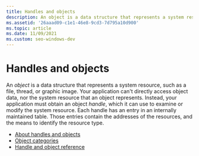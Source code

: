 ```yaml
---
title: Handles and objects
description: An object is a data structure that represents a system resource, such as a file, thread, or graphic image.
ms.assetid: '26aaad09-c1e1-46e8-9cd3-7d795a10d900'
ms.topic: article
ms.date: 11/09/2021
ms.custom: seo-windows-dev
---
```


# Handles and objects

An *object* is a data structure that represents a system resource, such as a file, thread, or graphic image. Your application can't directly access object data, nor the system resource that an object represents. Instead, your application must obtain an object *handle*, which it can use to examine or modify the system resource. Each handle has an entry in an internally maintained table. Those entries contain the addresses of the resources, and the means to identify the resource type.

* [About handles and objects](about-handles-and-objects.md)
* [Object categories](object-categories.md)
* [Handle and object reference](handle-and-object-reference.md)
